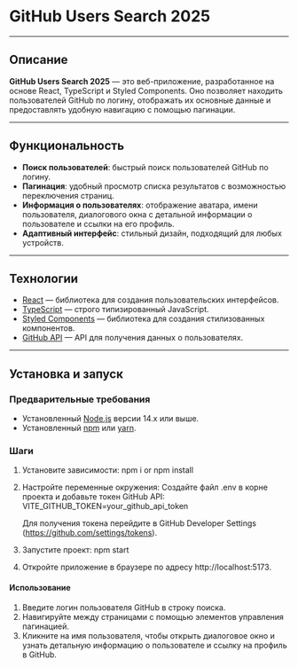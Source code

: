 # GitHub Users Search 2025

---

## Описание

**GitHub Users Search 2025** — это веб-приложение, разработанное на основе React, TypeScript и Styled Components. Оно позволяет находить пользователей GitHub по логину, отображать их основные данные и предоставлять удобную навигацию с помощью пагинации.

---

## Функциональность

- **Поиск пользователей**: быстрый поиск пользователей GitHub по логину.
- **Пагинация**: удобный просмотр списка результатов с возможностью переключения страниц.
- **Информация о пользователях**: отображение аватара, имени пользователя, диалогового окна с детальной информации о пользователе и ссылки на его профиль.
- **Адаптивный интерфейс**: стильный дизайн, подходящий для любых устройств.

---

## Технологии

- [React](https://reactjs.org/) — библиотека для создания пользовательских интерфейсов.
- [TypeScript](https://www.typescriptlang.org/) — строго типизированный JavaScript.
- [Styled Components](https://styled-components.com/) — библиотека для создания стилизованных компонентов.
- [GitHub API](https://docs.github.com/en/rest) — API для получения данных о пользователях.

---

## Установка и запуск

### Предварительные требования

- Установленный [Node.js](https://nodejs.org/) версии 14.x или выше.
- Установленный [npm](https://www.npmjs.com/) или [yarn](https://yarnpkg.com/).

### Шаги

1. Установите зависимости:
   npm i or npm install
2. Настройте переменные окружения: Создайте файл .env в корне проекта и добавьте токен GitHub API:
   VITE_GITHUB_TOKEN=your_github_api_token
   
   Для получения токена перейдите в GitHub Developer Settings (https://github.com/settings/tokens).
3. Запустите проект:
   npm start
4. Откройте приложение в браузере по адресу http://localhost:5173.  

#### Использование
1.   Введите логин пользователя GitHub в строку поиска.
2.   Навигируйте между страницами с помощью элементов управления пагинацией.
3.   Кликните на имя пользователя, чтобы открыть диалоговое окно и узнать детальную информацию о пользователе и ссылку на профиль в GitHub.









